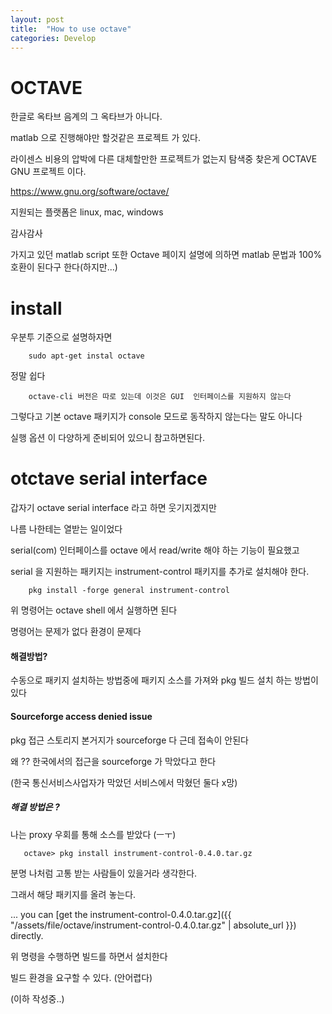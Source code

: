 ```yaml
---
layout: post
title:  "How to use octave"
categories: Develop
---
```

# OCTAVE
한글로 옥타브 음계의 그 옥타브가 아니다.
 
matlab 으로 진행해야만 할것같은 프로젝트 가 있다.

라이센스 비용의 압박에 다른 대체할만한 프로젝트가 없는지 탐색중 찾은게 
OCTAVE GNU 프로젝트 이다. 

https://www.gnu.org/software/octave/

지원되는 플랫폼은 linux, mac, windows 

감사감사 

가지고 있던 matlab script 또한 Octave 페이지 설명에 의하면 matlab 문법과 100% 호환이 된다구 한다(하지만...)

# install 
우분투 기준으로 설명하자면 

        sudo apt-get instal octave

정말 쉽다 

        octave-cli 버전은 따로 있는데 이것은 GUI  인터페이스를 지원하지 않는다 

그렇다고 기본 octave 패키지가 console 모드로 동작하지 않는다는 말도 아니다 

실행 옵션 이 다양하게 준비되어 있으니 참고하면된다.


# otctave serial interface

갑자기 octave serial interface 라고 하면 웃기지겠지만 

나름 나한테는 열받는 일이었다 

serial(com) 인터페이스를 octave  에서 read/write 해야 하는 기능이 필요했고

serial 을 지원하는 패키지는 instrument-control 패키지를 추가로 설치해야 한다.

        pkg install -forge general instrument-control 

위 명령어는 octave shell 에서 실행하면 된다 

명령어는 문제가 없다 환경이 문제다 


#### 해결방법?

수동으로 패키지 설치하는 방법중에 패키지 소스를 가져와 pkg 빌드 설치 하는 방법이 있다

#### Sourceforge access denied issue

pkg 접근 스토리지 본거지가 sourceforge 다 근데 접속이 안된다 

왜 ?? 한국에서의 접근을 sourceforge 가 막았다고 한다 

(한국 통신서비스사업자가 막았던 서비스에서 막혔던 둘다 x망)

##### 해결 방법은 ? 

나는 proxy 우회를 통해 소스를 받았다 (ㅡㅜ) 

       octave> pkg install instrument-control-0.4.0.tar.gz

분명 나처럼 고통 받는 사람들이 있을거라 생각한다.

그래서 해당 패키지를 올려 놓는다.

... you can [get the instrument-control-0.4.0.tar.gz]({{ "/assets/file/octave/instrument-control-0.4.0.tar.gz" | absolute_url }}) directly.

위 명령을 수행하면 빌드를 하면서 설치한다 

빌드 환경을 요구할 수 있다. (안어렵다)

(이하 작성중..)